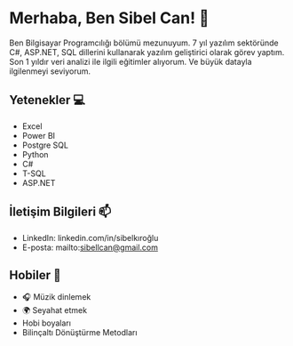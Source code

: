 # Merhaba, Ben Sibel Can! 👋

Ben Bilgisayar Programcılığı bölümü mezunuyum. 7 yıl yazılım sektöründe C#, ASP.NET, SQL dillerini kullanarak yazılım geliştirici olarak görev yaptım. Son 1 yıldır veri analizi ile ilgili eğitimler alıyorum. Ve büyük datayla ilgilenmeyi seviyorum.

## Yetenekler 💻
- Excel
- Power BI
- Postgre SQL
- Python
- C#
- T-SQL
- ASP.NET

## İletişim Bilgileri 📫
- LinkedIn: linkedin.com/in/sibelkıroğlu
- E-posta: mailto:sibellcan@gmail.com

## Hobiler 🎨
- 🎧 Müzik dinlemek
- 🌍 Seyahat etmek
- Hobi boyaları
- Bilinçaltı Dönüştürme Metodları

